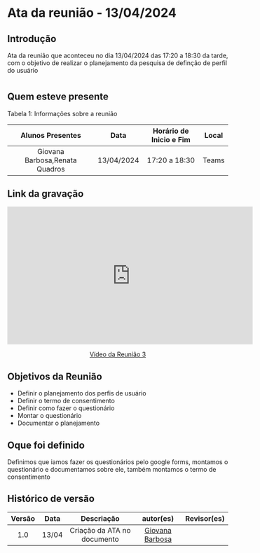 # Ata da reunião - 13/04/2024

## Introdução
Ata da reunião que aconteceu no dia 13/04/2024 das 17:20 a 18:30 da tarde, com o objetivo de realizar o planejamento da pesquisa de definção de perfil do usuário

#

## Quem esteve presente

Tabela 1: Informações sobre a reunião

| Alunos Presentes       | Data | Horário de Inicio e Fim                                 | Local            |
| :--------: | :----: | :--------------------:                    | :---------------: |
|  Giovana Barbosa,Renata Quadros |  13/04/2024   | 17:20 a 18:30                    | Teams  | 

## Link da gravação


<p style="text-align: center"><iframe width="560" height="315" src="https://www.youtube.com/embed/f_IBeJ2bM6o" title="YouTube video player" frameborder="0" allow="accelerometer; autoplay; clipboard-write; encrypted-media; gyroscope; picture-in-picture; web-share" referrerpolicy="strict-origin-when-cross-origin" allowfullscreen></iframe></p>
<p style="text-align: center"><a href="https://youtu.be/f_IBeJ2bM6o" target="blanket">Vídeo da Reunião 3</a></p>

## Objetivos da Reunião

- Definir o planejamento dos perfis de usuário
- Definir o termo de consentimento
- Definir como fazer o questionário
- Montar o questionário
- Documentar o planejamento

## Oque foi definido

Definimos que iamos fazer os questionários pelo google forms, montamos o questionário e documentamos sobre ele, também montamos o termo de consentimento

## Histórico de versão
|                            Versão                             |              Data               |                    Descriação                     | autor(es)           |  Revisor(es)          |
| :----------------------------------------------------------: | :-------------------------------: | :-------------------------------------------------: | :-------------------------------: |  :-------------------------------: | 
| 1.0 |  13/04  | Criação da ATA no documento |[Giovana Barbosa ](https://github.com/gio221)||